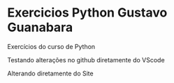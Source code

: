# Exercicios Python Gustavo Guanabara
 Exercícios do curso de Python

 Testando alterações no github diretamente do VScode
 
Alterando diretamente do Site
